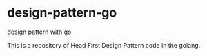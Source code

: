 # design-pattern-go
design pattern with go

This is a repository of Head First Design Pattern code in the golang.
